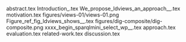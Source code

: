 abstract.tex
Introduction_.tex
We_propose_ldviews_an_approach__.tex
motivation.tex
figures/views-01/views-01.png
Figure_ref_fig_ldviews_shows__.tex
figures/dig-composite/dig-composite.png
xxxx_begin_sparqlmini_select_wp__.tex
approach.tex
evaluation.tex
related-work.tex
discussion.tex